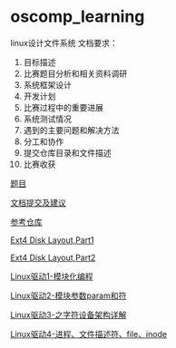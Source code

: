 # oscomp_learning
linux设计文件系统 文档要求：

1. 目标描述
2. 比赛题目分析和相关资料调研
3. 系统框架设计
4. 开发计划
5. 比赛过程中的重要进展
6. 系统测试情况
7. 遇到的主要问题和解决方法
8. 分工和协作
9. 提交仓库目录和文件描述
10. 比赛收获


[题目](https://github.com/oscomp/proj209-custom-filesystem)	

[文档提交及建议](https://shimo.im/docs/vVqRVbmLlaCXKoqy/read)

[参考仓库](https://gitlab.eduxiji.net/educg-group-17066-1466467?filter=%E5%8D%97%E5%BC%80%E5%A4%A7%E5%AD%A6)

[Ext4 Disk Layout,Part1](https://blogs.oracle.com/linux/post/understanding-ext4-disk-layout-part-1)
      
[Ext4 Disk Layout,Part2](https://blogs.oracle.com/linux/post/understanding-ext4-disk-layout-part-2)

[Linux驱动1-模块化编程](https://mp.weixin.qq.com/s?__biz=MzUxMjEyNDgyNw==&amp;mid=2247486089&amp;idx=2&amp;sn=68a2489bf69620a7bc78a35cfce13709&amp;chksm=f968787dce1ff16b4a3ab2e720589ad13c57de40e761e5ab189cfea63d7068b7dd86c769623d&amp;token=1841565883&amp;lang=zh_CN#rd
)

[Linux驱动2-模块参数param和符](https://mp.weixin.qq.com/s?__biz=MzUxMjEyNDgyNw==&amp;mid=2247486278&amp;idx=2&amp;sn=0571a04c78fb197483d5de488eafa83c&amp;chksm=f96879b2ce1ff0a4ea31aaa3a86454c08550d1850461715153fb50922311de5afb75a8edf50f&amp;token=1841565883&amp;lang=zh_CN#rd
)

[Linux驱动3-之字符设备架构详解](https://mp.weixin.qq.com/s?__biz=MzUxMjEyNDgyNw==&amp;mid=2247486317&amp;idx=2&amp;sn=b8e5ee6153e03dae32e53970c81eddf0&amp;chksm=f9687999ce1ff08f881907d59cac8387340829875a0e6e3b5da7445a515c64de798b96c9f259&amp;token=1841565883&amp;lang=zh_CN#rd
)

[Linux驱动4-进程、文件描述符、file、inode](https://mp.weixin.qq.com/s?__biz=MzUxMjEyNDgyNw==&amp;mid=2247486354&amp;idx=2&amp;sn=9147d5ad7c61d61dd9450dd4f084c37e&amp;chksm=f9687966ce1ff070a4e9950b5bf08f357496385002152d53090f073031f8b5eafd2043c86b0e&amp;token=1841565883&amp;lang=zh_CN#rd
)
